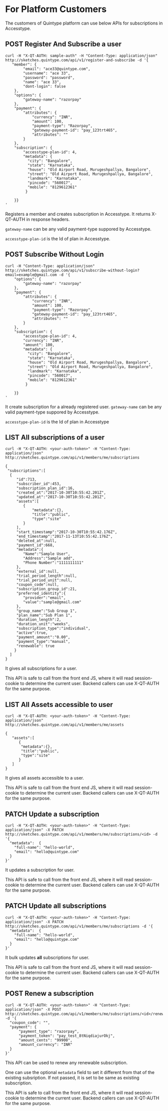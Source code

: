 # For Platform Customers

The customers of Quintype platform can use below APIs for subscriptions in Accesstype.

## POST Register And Subscribe a user

```shell
curl -H "X-QT-AUTH: sample-auth" -H "Content-Type: application/json" http://sketches.quintype.com/api/v1/register-and-subscribe -d '{
   "member": {
        "email": "ace33@quintype.com",
        "username": "ace 33",
        "password": "password",
        "name": "ace 33",
        "dont-login": false
    },
    "options": {
        "gateway-name": "razorpay"
    },
    "payment": {
        "attributes": {
            "currency": "INR",
            "amount": 100,
            "payment-type": "Razorpay",
            "gateway-payment-id": "pay_123trt465",
            "attributes": ""
        }
    },
    "subscription": {
        "accesstype-plan-id": 4,
        "metadata": {
          "city": "Bangalore",
          "state": "Karnataka",
          "house": "Old Airport Road, Murugeshpallya, Bangalore",
          "street": "Old Airport Road, Murugeshpallya, Bangalore",
          "landmark": "Karnataka",
          "pincode": "560017",
          "mobile": "8129612361"
         }

    }}
'

```
Registers a member and creates subscription in Accesstype. It returns X-QT-AUTH in response headers.

`gateway-name` can be any valid payment-type suppored by Accesstype.

`accesstype-plan-id` is the Id of plan in Accesstype.


## POST Subscribe Without Login

```shell
curl -H "Content-Type: application/json" http://sketches.quintype.com/api/v1/subscribe-without-login?email=example@gmail.com -d '{
    "options": {
        "gateway-name": "razorpay"
    },
    "payment": {
        "attributes": {
            "currency": "INR",
            "amount": 100,
            "payment-type": "Razorpay",
            "gateway-payment-id": "pay_123trt465",
            "attributes": ""
        }
    },
    "subscription": {
        "accesstype-plan-id": 4,
        "currency": "INR",
        "amount": 100,
        "metadata": {
          "city": "Bangalore",
          "state": "Karnataka",
          "house": "Old Airport Road, Murugeshpallya, Bangalore",
          "street": "Old Airport Road, Murugeshpallya, Bangalore",
          "landmark": "Karnataka",
          "pincode": "560017",
          "mobile": "8129612361"
         }

    }}
'

```
It create subscription for a already registered user.
`gateway-name` can be any valid payment-type suppored by Accesstype.

`accesstype-plan-id` is the Id of plan in Accesstype


## LIST All subscriptions of a user

```shell
curl -H "X-QT-AUTH: <your-auth-token>" -H "Content-Type: application/json" http://sketches.quintype.com/api/v1/members/me/subscriptions

{
 "subscriptions":[
  {
     "id":713,
     "subscriber_id":453,
     "subscription_plan_id":16,
     "created_at":"2017-10-30T10:55:42.201Z",
     "updated_at":"2017-10-30T10:55:42.201Z",
     "assets":[
        {
            "metadata":{},
            "title":"public",
            "type":"site"
        }
     ],
     "start_timestamp":"2017-10-30T10:55:42.176Z",
     "end_timestamp":"2017-11-13T10:55:42.176Z",
     "deleted_at":null,
     "payment_id":668,
     "metadata":{
        "Name":"Sample User",
        "Address":"Sample add",
        "Phone Number":"1111111111"
     },
     "external_id":null,
     "trial_period_length":null,
     "trial_period_unit":null,
     "coupon_code":null,
     "subscription_group_id":21,
     "preferred_identity":{
        "provider":"email",
        "value":"sample@gmail.com"
     },
     "group_name":"Sub Group 1",
     "plan_name":"Sub Plan 1",
     "duration_length":2,
     "duration_unit":"weeks",
     "subscription_type":"individual",
     "active":true,
     "payment_amount":"0.00",
     "payment_type":"manual",
     "renewable": true
    }
  ]
}
```
It gives all subscriptions for a user.

This API is safe to call from the front end JS, where it will read session-cookie to determine the current user. Backend callers can use X-QT-AUTH for the same purpose.

## LIST All Assets accessible to user

```shell
curl -H "X-QT-AUTH: <your-auth-token>" -H "Content-Type: application/json" http://sketches.quintype.com/api/v1/members/me/assets

{
   "assets":[
      {
       "metadata":{},
       "title":"public",
       "type":"site"
      }
   ]
}
```
It gives all assets accessible to a user.

This API is safe to call from the front end JS, where it will read session-cookie to determine the current user. Backend callers can use X-QT-AUTH for the same purpose.

## PATCH Update a subscription

```shell
curl -H "X-QT-AUTH: <your-auth-token>" -H "Content-Type: application/json" -X PATCH http://sketches.quintype.com/api/v1/members/me/subscriptions/<id> -d '{
  "metadata":  {
    "full-name": "hello-world",
    "email": "hello@quintype.com"
  }
}'

```
It updates a subscription for user.

This API is safe to call from the front end JS, where it will read session-cookie to determine the current user. Backend callers can use X-QT-AUTH for the same purpose.

## PATCH Update all subscriptions

```shell
curl -H "X-QT-AUTH: <your-auth-token>" -H "Content-Type: application/json" -X PATCH http://sketches.quintype.com/api/v1/members/me/subscriptions -d '{
  "metadata":  {
    "full-name": "hello-world",
    "email": "hello@quintype.com"
  }
}'

```
It bulk updates **all** subscriptions for user.

This API is safe to call from the front end JS, where it will read session-cookie to determine the current user. Backend callers can use X-QT-AUTH for the same purpose.

## POST Renew a subscription

```shell
curl -H "X-QT-AUTH: <your-auth-token>" -H "Content-Type: application/json" -X POST http://sketches.quintype.com/api/v1/members/me/subscriptions/<id>/renewals -d '{
  "coupon_code": "",
  "payment": {
      "payment_type": "razorpay",
      "payment_token": "pay_test_8tNiqdiajurOkj",
      "amount_cents": "99900",
      "amount_currency": "INR"
  }
}'

```
This API can be used to renew any renewable subscription.

One can use the optional `metadata` field to set it different from that of the existing subsription. If not passed, it is set to be same as existing subscription.

This API is safe to call from the front end JS, where it will read session-cookie to determine the current user. Backend callers can use X-QT-AUTH for the same purpose.




